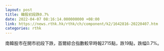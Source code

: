 ```yaml
---
layout: post
title: 韓股初段跌0.7%
date: 2022-04-07 08:16:14.000000000 +08:00
link: https://news.rthk.hk/rthk/ch/component/k2/1642816-20220407.htm
categories: rthk
---
```


南韓股市在開市初段下跌，首爾綜合指數較早時報2715點，跌19點，跌幅0.7%。
